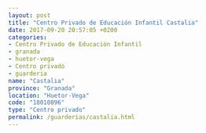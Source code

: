```yaml
---
layout: post
title: "Centro Privado de Educación Infantil Castalia"
date: 2017-09-20 20:57:05 +0200
categories:
- Centro Privado de Educación Infantil
- granada
- huetor-vega
- Centro privado
- guarderia
name: "Castalia"
province: "Granada"
location: "Huetor-Vega"
code: "18010896"
type: "Centro privado"
permalink: /guarderias/castalia.html
---
```

